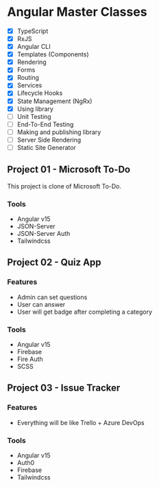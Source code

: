 # Angular Master Classes

- [x] TypeScript
- [x] RxJS
- [x] Angular CLI
- [x] Templates (Components)
- [x] Rendering
- [x] Forms
- [x] Routing
- [x] Services
- [x] Lifecycle Hooks
- [x] State Management (NgRx)
- [x] Using library
- [ ] Unit Testing
- [ ] End-To-End Testing
- [ ] Making and publishing library
- [ ] Server Side Rendering
- [ ] Static Site Generator

## Project 01 - Microsoft To-Do
This project is clone of Microsoft To-Do.

### Tools
- Angular v15
- JSON-Server
- JSON-Server Auth
- Tailwindcss

## Project 02 - Quiz App

### Features
- Admin can set questions
- User can answer
- User will get badge after completing a category
### Tools
- Angular v15
- Firebase
- Fire Auth
- SCSS

## Project 03 - Issue Tracker
### Features
- Everything will be like Trello + Azure DevOps
### Tools
- Angular v15
- Auth0
- Firebase
- Tailwindcss